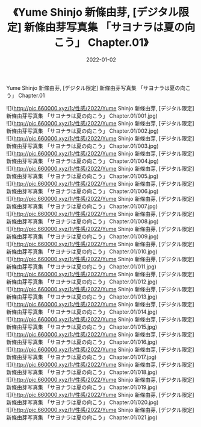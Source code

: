 ﻿---
layout: post
title:  《Yume Shinjo 新條由芽, [デジタル限定] 新條由芽写真集 「サヨナラは夏の向こう」 Chapter.01》
date:   2022-01-02
img: http://pic.660000.xyz/1:/性感/2022/Yume Shinjo 新條由芽, [デジタル限定] 新條由芽写真集 「サヨナラは夏の向こう」 Chapter.01/000.jpg
categories: [美女, 清纯, 唯美]
---

Yume Shinjo 新條由芽, [デジタル限定] 新條由芽写真集 「サヨナラは夏の向こう」 Chapter.01

  ![](http://pic.660000.xyz/1:/性感/2022/Yume Shinjo 新條由芽, [デジタル限定] 新條由芽写真集 「サヨナラは夏の向こう」 Chapter.01/001.jpg) <br> ![](http://pic.660000.xyz/1:/性感/2022/Yume Shinjo 新條由芽, [デジタル限定] 新條由芽写真集 「サヨナラは夏の向こう」 Chapter.01/002.jpg) <br> ![](http://pic.660000.xyz/1:/性感/2022/Yume Shinjo 新條由芽, [デジタル限定] 新條由芽写真集 「サヨナラは夏の向こう」 Chapter.01/003.jpg) <br> ![](http://pic.660000.xyz/1:/性感/2022/Yume Shinjo 新條由芽, [デジタル限定] 新條由芽写真集 「サヨナラは夏の向こう」 Chapter.01/004.jpg) <br> ![](http://pic.660000.xyz/1:/性感/2022/Yume Shinjo 新條由芽, [デジタル限定] 新條由芽写真集 「サヨナラは夏の向こう」 Chapter.01/005.jpg) <br> ![](http://pic.660000.xyz/1:/性感/2022/Yume Shinjo 新條由芽, [デジタル限定] 新條由芽写真集 「サヨナラは夏の向こう」 Chapter.01/006.jpg) <br> ![](http://pic.660000.xyz/1:/性感/2022/Yume Shinjo 新條由芽, [デジタル限定] 新條由芽写真集 「サヨナラは夏の向こう」 Chapter.01/007.jpg) <br> ![](http://pic.660000.xyz/1:/性感/2022/Yume Shinjo 新條由芽, [デジタル限定] 新條由芽写真集 「サヨナラは夏の向こう」 Chapter.01/008.jpg) <br> ![](http://pic.660000.xyz/1:/性感/2022/Yume Shinjo 新條由芽, [デジタル限定] 新條由芽写真集 「サヨナラは夏の向こう」 Chapter.01/009.jpg) <br> ![](http://pic.660000.xyz/1:/性感/2022/Yume Shinjo 新條由芽, [デジタル限定] 新條由芽写真集 「サヨナラは夏の向こう」 Chapter.01/010.jpg) <br> ![](http://pic.660000.xyz/1:/性感/2022/Yume Shinjo 新條由芽, [デジタル限定] 新條由芽写真集 「サヨナラは夏の向こう」 Chapter.01/011.jpg) <br> ![](http://pic.660000.xyz/1:/性感/2022/Yume Shinjo 新條由芽, [デジタル限定] 新條由芽写真集 「サヨナラは夏の向こう」 Chapter.01/012.jpg) <br> ![](http://pic.660000.xyz/1:/性感/2022/Yume Shinjo 新條由芽, [デジタル限定] 新條由芽写真集 「サヨナラは夏の向こう」 Chapter.01/013.jpg) <br> ![](http://pic.660000.xyz/1:/性感/2022/Yume Shinjo 新條由芽, [デジタル限定] 新條由芽写真集 「サヨナラは夏の向こう」 Chapter.01/014.jpg) <br> ![](http://pic.660000.xyz/1:/性感/2022/Yume Shinjo 新條由芽, [デジタル限定] 新條由芽写真集 「サヨナラは夏の向こう」 Chapter.01/015.jpg) <br> ![](http://pic.660000.xyz/1:/性感/2022/Yume Shinjo 新條由芽, [デジタル限定] 新條由芽写真集 「サヨナラは夏の向こう」 Chapter.01/016.jpg) <br> ![](http://pic.660000.xyz/1:/性感/2022/Yume Shinjo 新條由芽, [デジタル限定] 新條由芽写真集 「サヨナラは夏の向こう」 Chapter.01/017.jpg) <br> ![](http://pic.660000.xyz/1:/性感/2022/Yume Shinjo 新條由芽, [デジタル限定] 新條由芽写真集 「サヨナラは夏の向こう」 Chapter.01/018.jpg) <br> ![](http://pic.660000.xyz/1:/性感/2022/Yume Shinjo 新條由芽, [デジタル限定] 新條由芽写真集 「サヨナラは夏の向こう」 Chapter.01/019.jpg) <br> ![](http://pic.660000.xyz/1:/性感/2022/Yume Shinjo 新條由芽, [デジタル限定] 新條由芽写真集 「サヨナラは夏の向こう」 Chapter.01/020.jpg) <br> ![](http://pic.660000.xyz/1:/性感/2022/Yume Shinjo 新條由芽, [デジタル限定] 新條由芽写真集 「サヨナラは夏の向こう」 Chapter.01/021.jpg) <br>